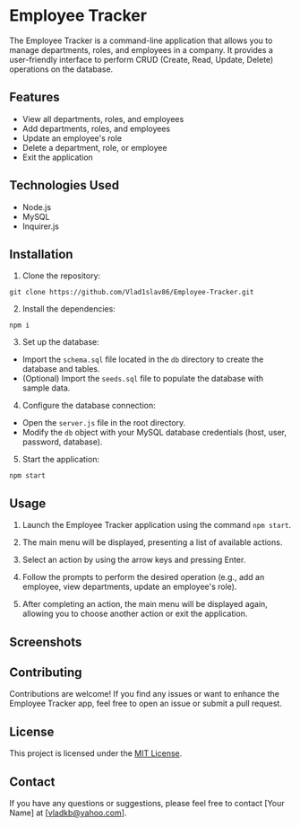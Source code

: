 # Employee Tracker

The Employee Tracker is a command-line application that allows you to manage departments, roles, and employees in a company. It provides a user-friendly interface to perform CRUD (Create, Read, Update, Delete) operations on the database.

## Features

- View all departments, roles, and employees
- Add departments, roles, and employees
- Update an employee's role
- Delete a department, role, or employee
- Exit the application

## Technologies Used

- Node.js
- MySQL
- Inquirer.js

## Installation

1. Clone the repository:
```
git clone https://github.com/Vlad1slav86/Employee-Tracker.git
```

2. Install the dependencies:
```
npm i
```



3. Set up the database:

- Import the `schema.sql` file located in the `db` directory to create the database and tables.
- (Optional) Import the `seeds.sql` file to populate the database with sample data.

4. Configure the database connection:

- Open the `server.js` file in the root directory.
- Modify the `db` object with your MySQL database credentials (host, user, password, database).

5. Start the application:
```
npm start
```



## Usage

1. Launch the Employee Tracker application using the command `npm start`.

2. The main menu will be displayed, presenting a list of available actions.

3. Select an action by using the arrow keys and pressing Enter.

4. Follow the prompts to perform the desired operation (e.g., add an employee, view departments, update an employee's role).

5. After completing an action, the main menu will be displayed again, allowing you to choose another action or exit the application.

## Screenshots



## Contributing

Contributions are welcome! If you find any issues or want to enhance the Employee Tracker app, feel free to open an issue or submit a pull request.

## License

This project is licensed under the [MIT License](LICENSE).


## Contact

If you have any questions or suggestions, please feel free to contact [Your Name] at [vladkb@yahoo.com].

